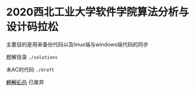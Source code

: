 # 2020西北工业大学软件学院算法分析与设计码拉松

主要目的是用来备份代码以及linux端与windows端代码的同步

题解目录 `./solutions`

未AC的代码 `./draft`

~~[题解汇总](./algorithm.md)~~ 已废弃
